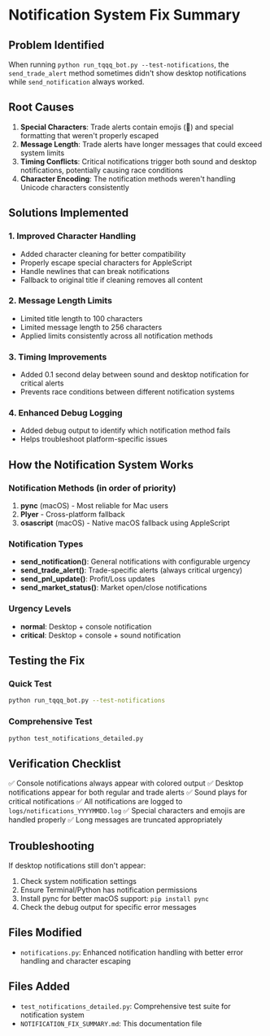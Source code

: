 # Notification System Fix Summary

## Problem Identified
When running `python run_tqqq_bot.py --test-notifications`, the `send_trade_alert` method sometimes didn't show desktop notifications while `send_notification` always worked.

## Root Causes
1. **Special Characters**: Trade alerts contain emojis (🔔) and special formatting that weren't properly escaped
2. **Message Length**: Trade alerts have longer messages that could exceed system limits
3. **Timing Conflicts**: Critical notifications trigger both sound and desktop notifications, potentially causing race conditions
4. **Character Encoding**: The notification methods weren't handling Unicode characters consistently

## Solutions Implemented

### 1. Improved Character Handling
- Added character cleaning for better compatibility
- Properly escape special characters for AppleScript
- Handle newlines that can break notifications
- Fallback to original title if cleaning removes all content

### 2. Message Length Limits
- Limited title length to 100 characters
- Limited message length to 256 characters
- Applied limits consistently across all notification methods

### 3. Timing Improvements
- Added 0.1 second delay between sound and desktop notification for critical alerts
- Prevents race conditions between different notification systems

### 4. Enhanced Debug Logging
- Added debug output to identify which notification method fails
- Helps troubleshoot platform-specific issues

## How the Notification System Works

### Notification Methods (in order of priority)
1. **pync** (macOS) - Most reliable for Mac users
2. **Plyer** - Cross-platform fallback
3. **osascript** (macOS) - Native macOS fallback using AppleScript

### Notification Types
- **send_notification()**: General notifications with configurable urgency
- **send_trade_alert()**: Trade-specific alerts (always critical urgency)
- **send_pnl_update()**: Profit/Loss updates
- **send_market_status()**: Market open/close notifications

### Urgency Levels
- **normal**: Desktop + console notification
- **critical**: Desktop + console + sound notification

## Testing the Fix

### Quick Test
```bash
python run_tqqq_bot.py --test-notifications
```

### Comprehensive Test
```bash
python test_notifications_detailed.py
```

## Verification Checklist
✅ Console notifications always appear with colored output
✅ Desktop notifications appear for both regular and trade alerts
✅ Sound plays for critical notifications
✅ All notifications are logged to `logs/notifications_YYYYMMDD.log`
✅ Special characters and emojis are handled properly
✅ Long messages are truncated appropriately

## Troubleshooting

If desktop notifications still don't appear:
1. Check system notification settings
2. Ensure Terminal/Python has notification permissions
3. Install pync for better macOS support: `pip install pync`
4. Check the debug output for specific error messages

## Files Modified
- `notifications.py`: Enhanced notification handling with better error handling and character escaping

## Files Added
- `test_notifications_detailed.py`: Comprehensive test suite for notification system
- `NOTIFICATION_FIX_SUMMARY.md`: This documentation file
